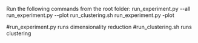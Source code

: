 
Run the following commands from the root folder:
run_experiment.py --all
run_experiment.py --plot
run_clustering.sh
run_experiment.py -plot

#run_experiment.py runs dimensionality reduction
#run_clustering.sh runs clustering 
